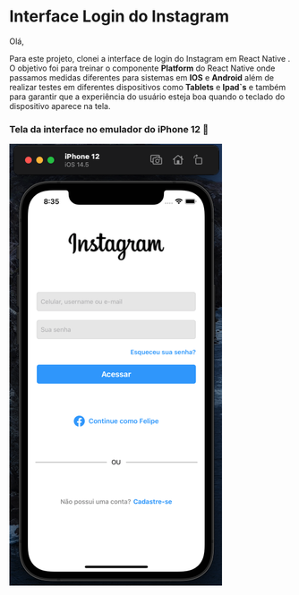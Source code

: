 # Interface Login do Instagram

Olá,

Para este projeto, clonei a interface de login do Instagram em React Native .
O objetivo foi para treinar o componente **Platform** do React Native onde passamos medidas diferentes para sistemas em **IOS** e **Android** além de realizar testes em diferentes dispositivos como **Tablets** e **Ipad`s** e também para garantir que a experiência do usuário esteja boa quando o teclado do dispositivo aparece na tela.

### Tela da interface no emulador do iPhone 12 📲


![Imagem login Instagram](https://github.com/felipeamodio/Login-Instagram/blob/main/instagram.png)